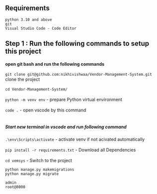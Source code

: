 
## Requirements

`python 3.10 and above`<br>
`git`<br>
`Visual Studio Code - Code Editor`

## Step 1 : Run the following commands to setup this project

#### open git bash and run the following commands

`git clone git@github.com:nikhivishwaa/Vendor-Management-System.git` clone the project<br><br>
`cd Vendor-Management-System/` <br><br>
`python -m venv env` - prepare Python virtual environment<br><br>
`code .` - open vscode by this command<br><br>

##### Start new terminal in vscode and run following command
`.\env\Scripts\activate` - activate venv if not acivated automatically <br><br>
`pip install -r requirements.txt` - Download all Dependencies<br><br>
`cd vemsys` - Switch to the project

```
python manage.py makemigrations
python manage.py migrate
```



`admin`<br>
`root@8000`